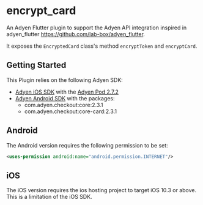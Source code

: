 # encrypt_card

An Adyen Flutter plugin to support the Adyen API integration inspired in adyen_flutter https://github.com/lab-box/adyen_flutter.

It exposes the `EncryptedCard` class's method `encryptToken` and `encryptCard`.

## Getting Started

This Plugin relies on the following Adyen SDK:
+ [Adyen iOS SDK](https://github.com/Adyen/adyen-ios)
    with the [Adyen Pod 2.7.2](https://cocoapods.org/pods/Adyen)
+ [Adyen Android SDK](https://github.com/Adyen/adyen-android)
    with the packages:
    - com.adyen.checkout:core:2.3.1
    - com.adyen.checkout:core-card:2.3.1



## Android

The Android version requires the following permission to be set:

```xml
<uses-permission android:name="android.permission.INTERNET"/>
```

## iOS

The iOS version requires the ios hosting project to target iOS 10.3 or above.
This is a limitation of the iOS SDK.
